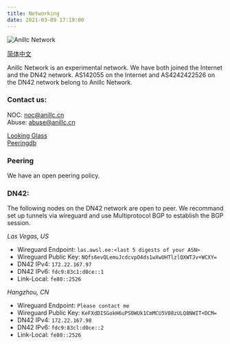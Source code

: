 ```yaml
---
title: Networking
date: 2021-03-09 17:19:00
---
```


![Anillc Network](/img/logo.svg)  

[简体中文](/networking-zh)  

Anillc Network is an experimental network. We have both joined the Internet and the DN42 network. AS142055 on the Internet and AS4242422526 on the DN42 network belong to Anillc Network.  

### Contact us:  

NOC: <noc@anillc.cn>  
Abuse: <abuse@anillc.cn>  

[Looking Glass](https://lg.awsl.ee)  
[Peeringdb](https://www.peeringdb.com/asn/142055)  

### Peering

We have an open peering policy.  

### DN42:  

The following nodes on the DN42 network are open to peer. We recommand set up tunnels via wireguard and use Multiprotocol BGP to establish the BGP session.  

_Las Vegas, US_  
- Wireguard Endpoint: `las.awsl.ee:<last 5 digests of your ASN>`  
- Wireguard Public Key: `NQfs6evQLemuJcdcvpO4ds1wXwUHTlzlQXWTJv+WCXY=`  
- DN42 IPv4: `172.22.167.97`  
- DN42 IPv6: `fdc9:83c1:d0ce::1`  
- Link-Local: `fe80::2526`  

_Hangzhou, CN_
- Wireguard Endpoint: `Please contact me`  
- Wireguard Public Key: `KeFXdDISGokH6uPS0WUk1CmMCU5V08zULQ8NWIT+DCM=` 
- DN42 IPv4: `172.22.167.98`  
- DN42 IPv6: `fdc9:83cl:d0ce::2`  
- Link-Local: `fe80::2526`  

